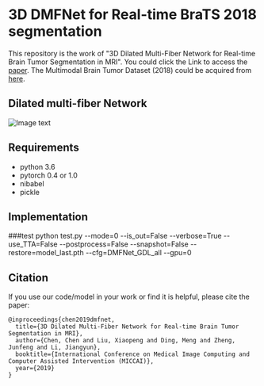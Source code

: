 # 3D DMFNet for Real-time BraTS 2018 segmentation

This repository is the work of "3D Dilated Multi-Fiber Network for Real-time Brain Tumor Segmentation in MRI". You could click the Link to access the [paper]("https://arxiv.org/pdf/1904.03355.pdf"). The Multimodal Brain Tumor Dataset (2018) could be acquired from [here]("https://www.med.upenn.edu/sbia/brats2018.html").


## Dilated multi-fiber Network

![Image text](https://github.com/China-LiuXiaopeng/BraTS-DMFNet/blob/master/fig/Architecture.jpg)

## Requirements
* python 3.6
* pytorch 0.4 or 1.0
* nibabel
* pickle 

## Implementation



###test
python test.py --mode=0 --is_out=False --verbose=True --use_TTA=False --postprocess=False --snapshot=False --restore=model_last.pth --cfg=DMFNet_GDL_all --gpu=0

## Citation
If you use our code/model in your work or find it is helpful, please cite the paper:
```
@inproceedings{chen2019dmfnet,
  title={3D Dilated Multi-Fiber Network for Real-time Brain Tumor Segmentation in MRI},
  author={Chen, Chen and Liu, Xiaopeng and Ding, Meng and Zheng, Junfeng and Li, Jiangyun},
  booktitle={International Conference on Medical Image Computing and Computer Assisted Intervention (MICCAI)},
  year={2019}
}
```
